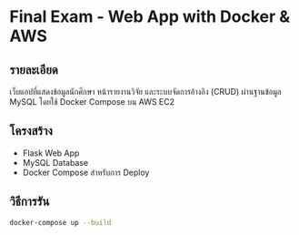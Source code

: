 # Final Exam - Web App with Docker & AWS

## รายละเอียด
เว็บแอปที่แสดงข้อมูลนักศึกษา หน้ารายงานวิจัย และระบบจัดการอ้างอิง (CRUD) ผ่านฐานข้อมูล MySQL โดยใช้ Docker Compose บน AWS EC2

## โครงสร้าง
- Flask Web App
- MySQL Database
- Docker Compose สำหรับการ Deploy

## วิธีการรัน
```bash
docker-compose up --build
